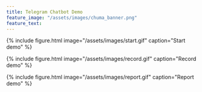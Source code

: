 ```yaml
---
title: Telegram Chatbot Demo
feature_image: "/assets/images/chuma_banner.png"
feature_text: 
---
```


{% include figure.html image="/assets/images/start.gif" caption="Start demo" %}

{% include figure.html image="/assets/images/record.gif" caption="Record demo" %}

{% include figure.html image="/assets/images/report.gif" caption="Report demo" %}